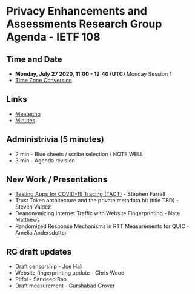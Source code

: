 # Privacy Enhancements and Assessments Research Group Agenda - IETF 108

## Time and Date
- **Monday, July 27 2020, 11:00 - 12:40 (UTC)** Monday Session 1
- [Time Zone Conversion](https://www.timeanddate.com/worldclock/fixedtime.html?iso=20200727T11&p1=1440&ah=1&am=40)

## Links
- [Meetecho](http://www.meetecho.com/ietf108/pearg/)
- [Minutes](https://codimd.ietf.org/notes-ietf-108-pearg)

## Administrivia (5 minutes)

- 2 min - Blue sheets / scribe selection / NOTE WELL
- 3 min - Agenda revision

## New Work / Presentations

* [Testing Apps for COVID-19 Tracing (TACT)](https://down.dsg.cs.tcd.ie/tact/) - Stephen Farrell 
* Trust Token architecture and the private metadata bit (title TBD) - Steven Valdez
* Deanonymizing Internet Traffic with Website Fingerprinting - Nate Matthews
* Randomized Response Mechanisms in RTT Measurements for QUIC  - Amelia Andersdotter

## RG draft updates

* Draft censorship - Joe Hall
* Website fingerprinting update - Chris Wood
* Pitfol - Sandeep Rao
* Draft measurement - Gurshabad Grover
